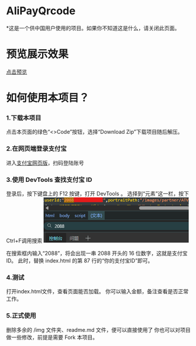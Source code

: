 # AliPayQrcode
*这是一个供中国用户使用的项目。如果你不知道这是什么，请关闭此页面。

# 预览展示效果
  [点击预览](https://studentconstellation.github.io/alipayqrcodetest.html)

# 如何使用本项目？

### 1.下载本项目
  点击本页面的绿色“<>Code”按钮，选择“Download Zip”下载项目随后解压。

### 2.在网页端登录支付宝
  进入[支付宝网页版](https://www.alipay.com/x/personal)，扫码登陆账号

### 3.使用 DevTools 查找支付宝 ID
  登录后，按下键盘上的 F12 按键，打开 DevTools 。
  选择到“元素”这一栏，按下Ctrl+F调用搜索
  ![搜索ID](/img/0.png)
  
  在搜索框内输入“2088”，将会出现一串 2088 开头的 16 位数字，这就是支付宝 ID。
  此时，替换 index.html 的第 87 行的“你的支付宝ID”即可。

### 4.测试
  打开index.html文件，查看页面能否加载。
  你可以输入金额，备注查看是否正常工作。
  
### 5.正式使用
  删除多余的 /img 文件夹、readme.md 文件，便可以直接使用了
  你也可以对项目做一些修改，前提是需要 Fork 本项目。
